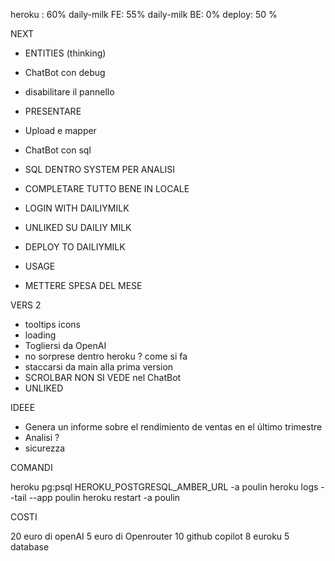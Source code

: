 heroku : 60%
daily-milk FE: 55%
daily-milk BE: 0%
deploy: 50 %

NEXT

- ENTITIES (thinking)
- ChatBot con debug
- disabilitare il pannello
- PRESENTARE

- Upload e mapper
- ChatBot con sql
- SQL DENTRO SYSTEM PER ANALISI
- COMPLETARE TUTTO BENE IN LOCALE
- LOGIN WITH DAILIYMILK
- UNLIKED SU DAILIY MILK
- DEPLOY TO DAILIYMILK
- USAGE
- METTERE SPESA DEL MESE

VERS 2

- tooltips icons
- loading
- Togliersi da OpenAI
- no sorprese dentro heroku ? come si fa
- staccarsi da main alla prima version
- SCROLBAR NON SI VEDE nel ChatBot
- UNLIKED

IDEEE

- Genera un informe sobre el rendimiento de ventas en el último trimestre
- Analisi ?
- sicurezza

COMANDI

heroku pg:psql HEROKU_POSTGRESQL_AMBER_URL -a poulin
heroku logs --tail --app poulin
heroku restart -a poulin

COSTI

20 euro di openAI
5 euro di Openrouter
10 github copilot
8 euroku
5 database
